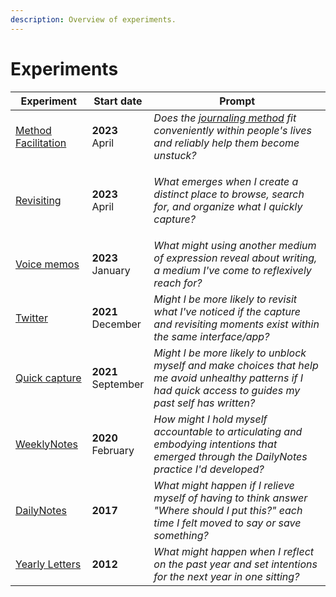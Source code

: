 ```yaml
---
description: Overview of experiments.
---
```


# Experiments

| Experiment                                    | Start date                                | Prompt                                                                                                                                                      |
| --------------------------------------------- | ----------------------------------------- | ----------------------------------------------------------------------------------------------------------------------------------------------------------- |
| [Method Facilitation](method-facilitation.md) | <p><strong>2023</strong><br>April</p>     | _Does the_ [_journaling method_](../method.md) _fit conveniently within people's lives and reliably help them become unstuck?_                              |
| [Revisiting](drop-journal-v0.1.md)            | <p><strong>2023</strong><br>April</p>     | <p><em>What emerges when I create a distinct place to browse, search for, and organize what I quickly capture?</em><br></p>                                 |
| [Voice memos](voice-memos.md)                 | <p><strong>2023</strong><br>January</p>   | _What might using another medium of expression reveal about writing, a medium I've come to reflexively reach for?_                                          |
| [Twitter](drop-journal-v0.1.md)               | <p><strong>2021</strong><br>December</p>  | _Might I be more likely to revisit what I've noticed if the capture and revisiting moments exist within the same interface/app?_                            |
| [Quick capture](quick-capture.md)             | <p><strong>2021</strong><br>September</p> | _Might I be more likely to unblock myself and make choices that help me avoid unhealthy patterns if I had quick access to guides my past self has written?_ |
| [WeeklyNotes](weeklynotes.md)                 | <p><strong>2020</strong><br>February</p>  | _How might I hold myself accountable to articulating and embodying intentions that emerged through the DailyNotes practice I'd developed?_                  |
| [DailyNotes](dailynotes.md)                   | **2017**                                  | _What might happen if I relieve myself of having to think answer "Where should I put this?" each time I felt moved to say or save something?_               |
| [Yearly Letters](yearly-letters.md)           | **2012**                                  | _What might happen when I reflect on the past year and set intentions for the next year in one sitting?_                                                    |
